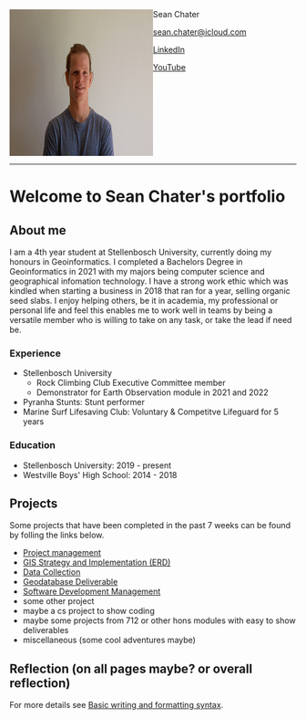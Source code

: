 <img style="float: left" src="assets/media/headshot.jpg" height="257" width="252">
Sean Chater

sean.chater@icloud.com

[LinkedIn](https://www.linkedin.com/in/sean-chater-789380237/?original_referer=)

[YouTube](https://www.youtube.com/channel/UCQouRawVAXWux-RRiOixJeA)

<br clear="left">

---

# Welcome to Sean Chater's portfolio

## About me

I am a 4th year student at Stellenbosch University, currently doing my honours in Geoinformatics. I completed a Bachelors Degree in Geoinformatics in 2021 with my majors being computer science and geographical infomation technology.
I have a strong work ethic which was kindled when starting a business in 2018 that ran for a year, selling organic seed slabs. I enjoy helping others, be it in academia, my professional or personal life and feel this enables me to work well in teams by being a versatile member who is willing to take on any task, or take the lead if need be.

### Experience

- Stellenbosch University
  - Rock Climbing Club Executive Committee member
  - Demonstrator for Earth Observation module in 2021 and 2022
- Pyranha Stunts: Stunt performer
- Marine Surf Lifesaving Club: Voluntary & Competitve Lifeguard for 5 years

### Education

- Stellenbosch University: 2019 - present
- Westville Boys' High School: 2014 - 2018

## Projects
Some projects that have been completed in the past 7 weeks can be found by folling the links below.

- [Project management](assets/pages/project_man.md)
- [GIS Strategy and Implementation (ERD)](assets/pages/strat.md)
- [Data Collection](assets/pages/data_collect.md)
- [Geodatabase Deliverable](assets/pages/geodb.md)
- [Software Development Management](assets/pages/soft_dev.md)
- some other project
- maybe a cs project to show coding
- maybe some projects from 712 or other hons modules with easy to show deliverables
- miscellaneous (some cool adventures maybe)

## Reflection (on all pages maybe? or overall reflection)

For more details see [Basic writing and formatting syntax](https://docs.github.com/en/github/writing-on-github/getting-started-with-writing-and-formatting-on-github/basic-writing-and-formatting-syntax).